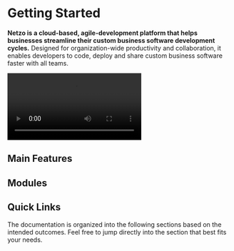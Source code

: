 <script setup>
import ListItem from '@theme/components/list/ListItem.vue'
import CardNav from '@theme/components/CardNav.vue'
import SectionDocsCards from '@theme/components/sections/SectionDocsCards.vue'
import en from '~/locales/en.js'
</script>

# Getting Started

**Netzo is a cloud-based, agile-development platform that helps businesses streamline their custom business software development cycles.** Designed for organization-wide productivity and collaboration, it enables developers to code, deploy and share custom business software faster with all teams.

<div class="w-full">
  <video
    allowfullscreen
    controls
    class="w-full"
  >
    <source src="/netzo-overview.mp4" type="video/mp4">
  </video>
</div>

<!-- ## Quick Start

This guide skips over lengthy, technical descriptions for now, the goal here is to get you up and running quickly.

1. Head over to [app.netzo.io](https://app.netzo.io) and sign up to create a new account.
2. Click on the newly created workspace to navigate into it.
3. Click on the blue `Create` button to create a new project.
4. Navigate by clicking either the `Edit` or `Preview` buttons in the top right. -->

## Main Features

<ListItem
  text="<strong>Powered by Deno:</strong> Built on the next generation JavaScript and TypeScript runtime to boost DX."
  icon="i-logos-deno"
/>
<ListItem
  text="<strong>Full Node.js and NPM support:</strong> Import Node.js code and packages directly into your projects."
  icon="i-mdi-nodejs"
/>
<ListItem
  text="<strong>Serverless:</strong> Instantly deploy your code globally to the edge. No infrastructure to provision or manage."
  icon="i-fxemoji-lightningmood"
/>
<ListItem
  text="<strong>Native TypeScript:</strong> Use TypeScript without builds or complex setups. Enjoy auto-completion and type safety."
  icon="i-logos-typescript-icon"
/>

<ListItem
  text="<strong>URL imports and enhanced portability:</strong> Forget node_modules. Import code directly from versioned URLs without installation."
  icon="i-mdi-package-variant-closed"
/>
<ListItem
  text="<strong>Managed secrets:</strong> Keep secrets safe through an extra layer of security and re-use them fast when coding."
  icon="i-mdi-asterisk"
/>
<ListItem
  text="<strong>Code locally via the Netzo CLI:</strong> Code in your favorite IDE and deploy to the cloud using <code>netzo/cli</code> with no extra setup or tooling."
  icon="i-mdi-console"
/>
<ListItem
  text="<strong>Built-in toolbox of components and utilities:</strong> Import from <code>netzo</code>, a toolbox of components and utilities made to 10x your DX when developing software solutions."
  icon="i-mdi-toolbox"
/>
<ListItem
  text="<strongEU-based and GDPR compliant:</strong> We are based in the EU and fully compliant with GDPR. We embrace privacy and security by design."
  icon="i-emojione-flag-for-european-union"
/>

## Modules

<!-- NOTE: pass in 'compact' prop if using with `aside: true` -->
<!-- NOTE: could split into H3 groups via `en.components.filter(...)` -->
<SectionDocsCards :items="en.netzo">
  <template #image="{ src, title }">
    <img
      class="mt-5 ml-4 max-w-14 max-h-14"
      v-bind="{ src, title }"
    >
  </template>
</SectionDocsCards>

## Quick Links

The documentation is organized into the following sections based on the intended outcomes. Feel free to jump directly into the section that best fits your needs.

<ListItem
  text="<a href=/docs/examples/overview>Examples</a> are <strong>learning-oriented</strong> and ideal to get you started quickly (e.g. how to create projects)."
  icon="i-mdi-lightbulb"
/>
<ListItem
  text="<a href=/docs/guides/overview>Guides</a> are <strong>goal-oriented</strong> and ideal to help you achieve a specific goal (e.g. how to create a REST API)."
  icon="i-mdi-ray-start-arrow"
/>
<ListItem
  text="<a href=/docs/platform/overview>Platform</a> is <strong>understanding-oriented</strong> and ideal as an overview of the platform (e.g. overview of the platform)."
  icon="i-mdi-book-open-page-variant"
/>
<ListItem
  text="<a href=/docs/concepts/overview>Concepts</a> are <strong>information-oriented</strong> and ideal to grasp the main concepts (e.g. lists of all platform modules)."
  icon="i-mdi-format-list-bulleted"
/>
